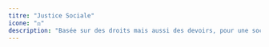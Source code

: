 ```yaml
---
titre: "Justice Sociale"
icone: "⚖️"
description: "Basée sur des droits mais aussi des devoirs, pour une société équitable et inclusive."
---
```

